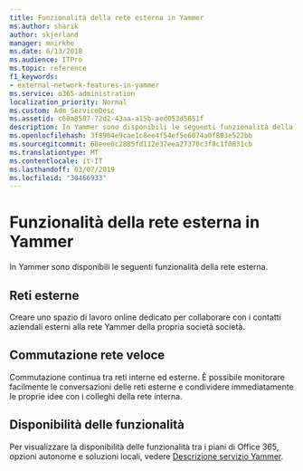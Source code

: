 ```yaml
---
title: Funzionalità della rete esterna in Yammer
ms.author: sharik
author: skjerland
manager: mnirkhe
ms.date: 6/13/2018
ms.audience: ITPro
ms.topic: reference
f1_keywords:
- external-network-features-in-yammer
ms.service: o365-administration
localization_priority: Normal
ms.custom: Adm_ServiceDesc
ms.assetid: c60a8507-72d2-43aa-a15b-aed053d5851f
description: In Yammer sono disponibili le seguenti funzionalità della rete esterna.
ms.openlocfilehash: 3f8904e9cae1c8ee4f54ef5e6074a0f803e522bb
ms.sourcegitcommit: 68eee0c2885fd112e37eea27370c3f8c1f0831cb
ms.translationtype: MT
ms.contentlocale: it-IT
ms.lasthandoff: 03/07/2019
ms.locfileid: "30466933"
---
```

# <a name="external-network-features-in-yammer"></a>Funzionalità della rete esterna in Yammer

In Yammer sono disponibili le seguenti funzionalità della rete esterna.
  
## <a name="external-networks"></a>Reti esterne
<a name="bkmk_ExternalNetworks"> </a>

Creare uno spazio di lavoro online dedicato per collaborare con i contatti aziendali esterni alla rete Yammer della propria società società.
  
## <a name="fast-network-switching"></a>Commutazione rete veloce
<a name="bkmk_FastNetworkSwitching"> </a>

Commutazione continua tra reti interne ed esterne. È possibile monitorare facilmente le conversazioni delle reti esterne e condividere immediatamente le proprie idee con i colleghi della rete interna.
  
## <a name="feature-availability"></a>Disponibilità delle funzionalità
<a name="bkmk_FastNetworkSwitching"> </a>

Per visualizzare la disponibilità delle funzionalità tra i piani di Office 365, opzioni autonome e soluzioni locali, vedere [Descrizione servizio Yammer](yammer-service-description.md).